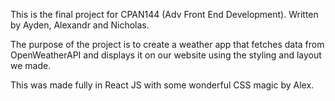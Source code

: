 This is the final project for CPAN144 (Adv Front End Development).
Written by Ayden, Alexandr and Nicholas.

The purpose of the project is to create a weather app that fetches data from OpenWeatherAPI
and displays it on our website using the styling and layout we made.

This was made fully in React JS with some wonderful CSS magic by Alex.
